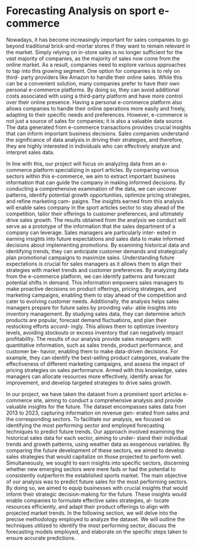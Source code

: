 # Forecasting Analysis on sport e-commerce #

Nowadays, it has become increasingly important for sales companies to go beyond traditional brick-and-mortar stores if they want to remain relevant in the market. Simply relying on in-store sales is no longer sufficient for the vast majority of companies, as the majority of sales now come from the online market. As a result, companies need to explore various approaches to tap into this growing segment. One option for companies is to rely on third- party providers like Amazon to handle their online sales. While this can be a convenient solution, many companies prefer to have their own personal e-commerce platforms. By doing so, they can avoid additional costs associated with using a third-party platform and have more control over their online presence. Having a personal e-commerce platform also allows companies to handle their online operations more easily and freely, adapting to their specific needs and preferences. However, e-commerce is not just a source of sales for companies; it is also a valuable data source. The data generated from e-commerce transactions provides crucial insights that can inform important business decisions. Sales companies understand the significance of data analysis in driving their strategies, and therefore, they are highly interested in individuals who can effectively analyze and interpret sales data.

In line with this, our project will focus on analyzing data from an e-commerce platform specializing in sport articles. By comparing various sectors within this e-commerce, we aim to extract important business information that can guide the company in making informed decisions. By conducting a comprehensive examination of the data, we can uncover patterns, identify potential growth opportunities, optimize pricing strategies, and refine marketing cam- paigns. The insights earned from this analysis will enable sales company in the sport articles sector to stay ahead of the competition, tailor their offerings to customer preferences, and ultimately drive sales growth. The results obtained from the analysis we conduct will serve as a prototype of the information that the sales department of a company can leverage. Sales managers are particularly inter- ested in earning insights into future expectations and sales data to make informed decisions about implementing promotions. By examining historical data and identifying trends, they can anticipate customer demands and strategically plan promotional campaigns to maximize sales. Understanding future expectations is crucial for sales managers as it allows them to align their strategies with market trends and customer preferences. By analyzing data from the e-commerce platform, we can identify patterns and forecast potential shifts in demand. This information empowers sales managers to make proactive decisions on product offerings, pricing strategies, and marketing campaigns, enabling them to stay ahead of the competition and cater to evolving customer needs. Additionally, the analysis helps sales managers prepare for future sales by providing valu- able insights into inventory management. By studying sales data, they can determine which products are popular, forecast demand fluctuations, and plan their restocking efforts accord- ingly. This allows them to optimize inventory levels, avoiding stockouts or excess inventory that can negatively impact profitability. The results of our analysis provide sales managers with quantitative information, such as sales trends, product performance, and customer be- havior, enabling them to make data-driven decisions. For example, they can identify the best-selling product categories, evaluate the effectiveness of different marketing campaigns, and assess the impact of pricing strategies on sales performance. Armed with this knowledge, sales managers can allocate resources more effectively, identify areas for improvement, and develop targeted strategies to drive sales growth.

In our project, we have taken the dataset from a prominent sport articles e-commerce site, aiming to conduct a comprehensive analysis and provide valuable insights for the future. The dataset encompasses sales data from 2013 to 2023, capturing information on revenue gen- erated from sales and the corresponding sectors. To facilitate our analysis, we focused on identifying the most performing sector and employed forecasting techniques to predict future trends. Our approach involved examining the historical sales data for each sector, aiming to under- stand their individual trends and growth patterns, using weather data as exogenous variables. By comparing the future development of these sectors, we aimed to develop sales strategies that would capitalize on those projected to perform well. Simultaneously, we sought to earn insights into specific sectors, discerning whether new emerging sectors were mere fads or had the potential to consistently outperform the established sports market. The main objective of our analysis was to predict future sales for the most performing sectors. By doing so, we aimed to equip businesses with crucial insights that would inform their strategic decision-making for the future. These insights would enable companies to formulate effective sales strategies, al- locate resources efficiently, and adapt their product offerings to align with projected market trends. In the following section, we will delve into the precise methodology employed to analyze the dataset. We will outline the techniques utilized to identify the most performing sector, discuss the forecasting models employed, and elaborate on the specific steps taken to ensure accurate predictions.
